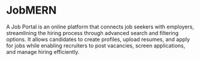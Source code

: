 # JobMERN
A Job Portal is an online platform that connects job seekers with employers, streamlining the hiring process through advanced search and filtering options. It allows candidates to create profiles, upload resumes, and apply for jobs while enabling recruiters to post vacancies, screen applications, and manage hiring efficiently. 
